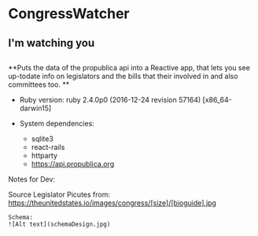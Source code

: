 # CongressWatcher
## I'm watching you

## 

**Puts the data of the propublica api into a Reactive app, that lets you see up-todate info on legislators and the bills that their involved in and also committees too. **

* Ruby version: ruby 2.4.0p0 (2016-12-24 revision 57164) [x86_64-darwin15]

* System dependencies:
	
	* sqlite3
	* react-rails
	* httparty
	* https://api.propublica.org



Notes for Dev:

Source Legislator Picutes from:
	https://theunitedstates.io/images/congress/[size]/[bioguide].jpg

	Schema:
	![Alt text](schemaDesign.jpg)
